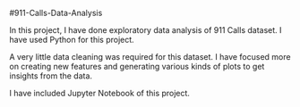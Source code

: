 #911-Calls-Data-Analysis

In this project, I have done exploratory data analysis of 911 Calls dataset. I have used Python for this project.

A very little data cleaning was required for this dataset. I have focused more on creating new features and generating various kinds of plots to get insights from the data.

I have included Jupyter Notebook of this project.
